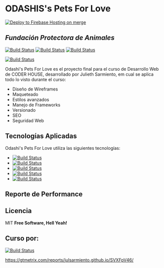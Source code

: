# ODASHIS's Pets For Love

[![Deploy to Firebase Hosting on merge](https://github.com/JulSarmiento/JulSarmiento.github.io/actions/workflows/firebase-hosting-push.yml/badge.svg)](https://github.com/JulSarmiento/JulSarmiento.github.io/actions/workflows/firebase-hosting-push.yml)

## _Fundación Protectora de Animales_

[![Build Status](	https://img.shields.io/badge/GitHub-100000?style=for-the-badge&logo=github&logoColor=white)](https://github.com/JulSarmiento) [![Build Status](	https://img.shields.io/badge/LinkedIn-0077B5?style=for-the-badge&logo=linkedin&logoColor=white)](https://www.linkedin.com/in/julieth-sarmiento/) [![Build Status](https://img.shields.io/badge/Codepen-000000?style=for-the-badge&logo=codepen&logoColor=white)](https://codepen.io/julsarmiento) 

[![Build Status](https://julsarmiento.github.io/assets/indexImg/odashi-full-logo.png)](https://julsarmiento.github.io/) 

Odashi's Pets For Love es el proyecto final para el curso de Desarrollo Web de CODER HOUSE, desarrollado por Julieth Sarmiento, em cual se aplica todo lo visto durante el curso: 

- Diseño de Wireframes
-  Maqueteado
-  Estilos avanzados
-  Manejo de Frameworks
-  Versionado
-  SEO
-  Seguridad Web

## Tecnologías Aplicadas

Odashi's Pets For Love utiliza las siguientes tecnologías:

- [![Build Status](https://img.shields.io/badge/HTML5-E34F26?style=for-the-badge&logo=html5&logoColor=white)]() 
- [![Build Status](https://img.shields.io/badge/CSS3-1572B6?style=for-the-badge&logo=css3&logoColor=white)]() 
- [![Build Status](https://img.shields.io/badge/Sass-CC6699?style=for-the-badge&logo=sass&logoColor=white)]()
- [![Build Status](https://img.shields.io/badge/Bootstrap-563D7C?style=for-the-badge&logo=bootstrap&logoColor=white)]()
- [![Build Status](https://img.shields.io/badge/Git-F05032?style=for-the-badge&logo=git&logoColor=white)]()

##  Reporte de Performance



## Licencia

MIT
**Free Software, Hell Yeah!**

## Curso por:
[![Build Status](https://www.greatplacetowork.com.ar/images/coderhouse-logo.png)](https://www.coderhouse.com.co/)




https://gtmetrix.com/reports/julsarmiento.github.io/SVXFpV46/

